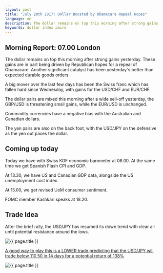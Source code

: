 ```yaml
---
layout: post
title: "July 28th 2017: Dollar Boosted by Obamacare Repeal Hopes"
language: en
description: The dollar remains on top this morning after strong gains yesterday. These gains are in part being driven by Republican hopes for a repeal of Obamacare. Another significant catalyst has been yesterday's better than expected durable goods orders
keywords: dollar index pairs
---
```

## Morning Report: 07.00 London

The dollar remains on top this morning after strong gains yesterday. These gains are in part being driven by Republican hopes for a repeal of Obamacare. Another significant catalyst has been yesterday's better than expected durable goods orders. 

A big mover over the last few days has been the Swiss franc which has fallen hard since Wednesday, with gains for the USD/CHF and EUR/CHF. 

The dollar pairs are mixed this morning after a wide sell-off yesterday, the GBP/USD is threatening small gains, while the EUR/USD is unchanged. 

Commodity currencies have a negative bias with the Australian and Canadian dollars.

The yen pairs are also on the back foot, with the USD/JPY on the defensive as the yen out paces the dollar. 

## Coming up today

Today we have with Swiss KOF economic barometer at 08.00. At the same time we get Spanish Flash CPI and GDP. 

At 13.30, we have US and Canadian GDP data, alongside the US unemployment cost index. 

At 15.00, we get revised UoM consumer sentiment. 

FOMC member Kashkari speaks at 18.20. 

## Trade Idea

After the brief rally, the USD/JPY has resumed its down trend with clear air until potential resistance around the lows. 

<img class="post-image" src="{{ site.url }}/images/2017-07-28_07-01-14.jpg" alt="{{ page.title }}" title="{{ page.title }}">

<a href="%LINK%%?currency=GBP&market=forex&underlying=frxUSDJPY&formname=higherlower&duration_amount=14&duration_units=d&amount=10&amount_type=payout&expiry_type=duration&barrier=110.50" target="_blank">A good way to play this is a LOWER trade predicting that the USD/JPY will trade below 110.50 in 14 days for a potential return of 138%</a>

<img class="post-image" src="{{ site.url }}/images/2017-07-28_07-01-53.jpg" alt="{{ page.title }}" title="{{ page.title }}">